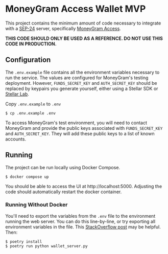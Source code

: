 # MoneyGram Access Wallet MVP

This project contains the minimum amount of code necessary to integrate with a [SEP-24](https://github.com/stellar/stellar-protocol/blob/master/ecosystem/sep-0024.md) server, specifically [MoneyGram Access](https://stellar.org/moneygram?locale=en).

**THIS CODE SHOULD ONLY BE USED AS A REFERENCE. DO NOT USE THIS CODE IN PRODUCTION.**

## Configuration

The `.env.example` file contains all the environment variables necessary to run the service. The values are configured
for MoneyGram's testing deployment. However, `FUNDS_SECRET_KEY` and `AUTH_SECRET_KEY` should be replaced by keypairs
you generate yourself, either using a Stellar SDK or [Stellar Lab](https://laboratory.stellar.org/#account-creator?network=test).

Copy `.env.example` to `.env`

```shell
$ cp .env.example .env
```

To access MoneyGram's test environment, you will need to contact MoneyGram and provide the public keys associated with `FUNDS_SECRET_KEY` and `AUTH_SECRET_KEY`. They will add these public keys to a list of known accounts.

## Running

The project can be run locally using Docker Compose.

```shell
$ docker compose up
```

You should be able to access the UI at http://localhost:5000. Adjusting the code should automatically restart the docker container.

### Running Without Docker

You'll need to export the variables from the `.env` file to the environment running the web server. You can do this line-by-line, or try exporting all environment variables in the file. This [StackOverflow post](https://stackoverflow.com/questions/19331497/set-environment-variables-from-file-of-key-value-pairs) may be helpful. Then:

```shell
$ poetry install
$ poetry run python wallet_server.py
```
